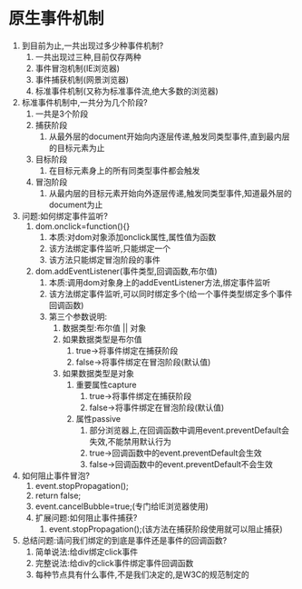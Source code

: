 # 原生事件机制

1. 到目前为止,一共出现过多少种事件机制?
   1. 一共出现过三种,目前仅存两种
   2. 事件冒泡机制(IE浏览器)
   3. 事件捕获机制(网景浏览器)
   4. 标准事件机制(又称为标准事件流,绝大多数的浏览器)
2. 标准事件机制中,一共分为几个阶段?
   1. 一共是3个阶段
   2. 捕获阶段
      1. 从最外层的document开始向内逐层传递,触发同类型事件,直到最内层的目标元素为止
   3. 目标阶段
      1. 在目标元素身上的所有同类型事件都会触发
   4. 冒泡阶段
      1. 从最内层的目标元素开始向外逐层传递,触发同类型事件,知道最外层的document为止
3. 问题:如何绑定事件监听?
   1. dom.onclick=function(){}
      1. 本质:对dom对象添加onclick属性,属性值为函数
      2. 该方法绑定事件监听,只能绑定一个
      3. 该方法只能绑定冒泡阶段的事件
   2. dom.addEventListener(事件类型,回调函数,布尔值)
      1. 本质:调用dom对象身上的addEventListener方法,绑定事件监听
      2. 该方法绑定事件监听,可以同时绑定多个(给一个事件类型绑定多个事件回调函数)
      3. 第三个参数说明:
         1. 数据类型:布尔值 || 对象
         2. 如果数据类型是布尔值
            1. true->将事件绑定在捕获阶段
            2. false->将事件绑定在冒泡阶段(默认值)
         3. 如果数据类型是对象
            1. 重要属性capture
               1. true->将事件绑定在捕获阶段
               2. false->将事件绑定在冒泡阶段(默认值)
            2. 属性passive
               1. 部分浏览器上,在回调函数中调用event.preventDefault会失效,不能禁用默认行为
               2. true->回调函数中的event.preventDefault会生效
               3. false->回调函数中的event.preventDefault不会生效
4. 如何阻止事件冒泡?
   1. event.stopPropagation();
   2. return false;
   3. event.cancelBubble=true;(专门给IE浏览器使用)
   4. 扩展问题:如何阻止事件捕获?
      1. event.stopPropagation();(该方法在捕获阶段使用就可以阻止捕获)
5. 总结问题:请问我们绑定的到底是事件还是事件的回调函数?
   1. 简单说法:给div绑定click事件
   2. 完整说法:给div的click事件绑定事件回调函数
   3. 每种节点具有什么事件,不是我们决定的,是W3C的规范制定的